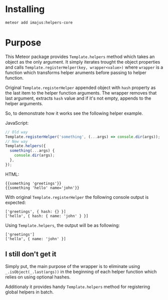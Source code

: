 # Installing

```sh
meteor add imajus:helpers-core
```

# Purpose

This Meteor package provides `Template.helpers` method which takes an object as the only argument. It simply iterates trought the object properties and calls `Template.registerHelper(key, wrapper<value>)` where `wrapper` is a function which transforms helper aruments before passing to helper function.

Original `Template.registerHelper` appended object with `hash` property as the last item to the helper function arguments. The wrapper removes that last argument, extracts `hash` value and if it's not empty, appends to the helper arguments.

So, to demonstrate how it works see the following helper example.

JavaScript:
```js
// Old way
Template.registerHelper('something', (...args) => console.dir(args));
// New way
Template.helpers({
  something(...args) {
    console.dir(args);
  },
});
```

HTML:
```
{{something 'greetings'}}
{{something 'hello' name='john'}}
```

With original `Template.registerHelper` the following console output is expected:
```
['greetings', { hash: {} }]
['hello', { hash: { name: 'john' } }]
```

Using `Template.helpers`, the output will be as following:
```
['greetings']
['hello', { name: 'john' }]
```

## I still don't get it

Simply put, the main purpose of the wrapper is to eliminate using `_.isObject(_.last(args))` in the beginning of each helper function which relies on using optional hashes.

Additionaly it provides handy `Template.helpers` method for registering global helpers in batch.